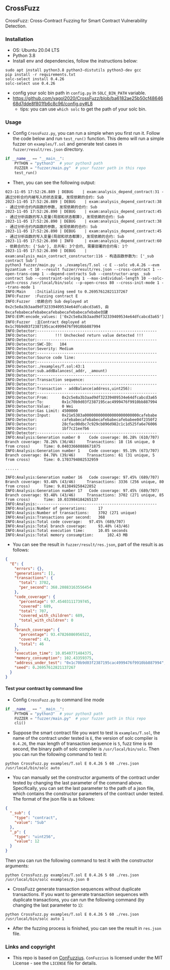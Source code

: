 ## CrossFuzz

CrossFuzz: Cross-Contract Fuzzing for Smart Contract Vulnerability Detection.

### Installation
* OS: Ubuntu 20.04 LTS
* Python 3.8
* Install env and dependencies, follow the instructions below:

```shell
sudo apt install python3.8 python3-distutils python3-dev gcc
pip install -r requirements.txt
solc-select install 0.4.26
solc-select use 0.4.26
```

* config your solc bin path in `config.py` in `SOLC_BIN_PATH` variable.
* https://github.com/yagol2020/CrossFuzz/blob/ba6182ae25b50cf4864668d7dde8f801fb6c8c96/config.py#L8
    * tips: you can use `which solc` to get the path of your solc bin.

### Usage

* Config `CrossFuzz.py`, you can run a simple when you first run it. Follow the code below and run `test_run()`
  function. This demo will run a simple fuzzer on `examples/T.sol` and generate test cases in `fuzzer/result/res.json`
  directory.

```python
if __name__ == "__main__":
    PYTHON = "python3"  # your python3 path
    FUZZER = "fuzzer/main.py"  # your fuzzer path in this repo
    test_run()
```

* Then, you can see the following output:

```shell
023-11-05 17:52:26.889 | DEBUG    | exam:analysis_depend_contract:31 - 通过分析合约内被写入的状态变量, 发现依赖的合约: Sub
2023-11-05 17:52:26.889 | DEBUG    | exam:analysis_depend_contract:38 - 通过分析合约内函数的参数, 发现依赖的合约: Sub
2023-11-05 17:52:26.890 | DEBUG    | exam:analysis_depend_contract:45 - 通过分析函数的写入变量(局部和状态都算), 发现依赖的合约: Sub
2023-11-05 17:52:26.890 | DEBUG    | exam:analysis_depend_contract:38 - 通过分析合约内函数的参数, 发现依赖的合约: Sub
2023-11-05 17:52:26.890 | DEBUG    | exam:analysis_depend_contract:45 - 通过分析函数的写入变量(局部和状态都算), 发现依赖的合约: Sub
2023-11-05 17:52:26.890 | INFO     | exam:analysis_depend_contract:60 - 依赖合约为: {'Sub'}, 总共有: 3个合约, 需要部署的合约有: 1个
2023-11-05 17:52:26.890 | DEBUG    | exam:analysis_main_contract_constructor:116 - 构造函数参数为: ['_sub contract Sub']
python3 fuzzer/main.py -s ./examples/T.sol -c E --solc v0.4.26 --evm byzantium -t 10 --result fuzzer/result/res.json --cross-contract 1 --open-trans-comp 1 --depend-contracts Sub --constructor-args _sub contract Sub --constraint-solving 1 --max-individual-length 10 --solc-path-cross /usr/local/bin/solc --p-open-cross 80 --cross-init-mode 1 --trans-mode 1
INFO:Main    :Initializing seed to 0.26957612821137267
INFO:Fuzzer  :Fuzzing contract E
INFO:Fuzzer  :依赖合约 Sub deployed at	0x2c5e8a3b3aad9df32339409534e64dfcabcd3a65, 由0xcafebabecafebabecafebabecafebabecafebabe创建
INFO:EVM:encode_values: ['0x2c5e8a3b3aad9df32339409534e64dfcabcd3a65']
INFO:Fuzzer  :主Contract deployed at 0x1c70b9d03f2387195cac4999476f9910bb887994
INFO:Detector:-----------------------------------------------------
INFO:Detector:        !!! Unchecked return value detected !!!         
INFO:Detector:-----------------------------------------------------
INFO:Detector:SWC-ID:   104
INFO:Detector:Severity: Medium
INFO:Detector:-----------------------------------------------------
INFO:Detector:Source code line:
INFO:Detector:-----------------------------------------------------
INFO:Detector:./examples/T.sol:43:1
INFO:Detector:sub.addBalances(_addr, _amount)
INFO:Detector:-----------------------------------------------------
INFO:Detector:Transaction sequence:
INFO:Detector:-----------------------------------------------------
INFO:Detector:Transaction - addBalance(address,uint256):
INFO:Detector:-----------------------------------------------------
INFO:Detector:From:      0x2c5e8a3b3aad9df32339409534e64dfcabcd3a65
INFO:Detector:To:        0x1c70b9d03f2387195cac4999476f9910bb887994
INFO:Detector:Value:     0 Wei
INFO:Detector:Gas Limit: 4500000
INFO:Detector:Input:     0x21e5383a000000000000000000000000cafebabe
INFO:Detector:           cafebabecafebabecafebabecafebabee04f2350f2
INFO:Detector:           28cfac00dbc7c929cb896d982c1c1d525fa6e76006
INFO:Detector:           1bf7c21ee7b6
INFO:Detector:-----------------------------------------------------
INFO:Analysis:Generation number 0 	 Code coverage: 86.28% (610/707) 	 Branch coverage: 78.26% (36/46) 	 Transactions: 18 (16 unique, 0 from cross)   	 Time: 0.04033660888671875
INFO:Analysis:Generation number 1 	 Code coverage: 95.19% (673/707) 	 Branch coverage: 84.78% (39/46) 	 Transactions: 61 (31 unique, 5 from cross)   	 Time: 0.1703794002532959

......

INFO:Analysis:Generation number 16 	 Code coverage: 97.45% (689/707) 	 Branch coverage: 93.48% (43/46) 	 Transactions: 3336 (256 unique, 80 from cross)   	 Time: 9.013849258422852
INFO:Analysis:Generation number 17 	 Code coverage: 97.45% (689/707) 	 Branch coverage: 93.48% (43/46) 	 Transactions: 3702 (271 unique, 85 from cross)   	 Time: 10.033984184265137
INFO:Analysis:-----------------------------------------------------
INFO:Analysis:Number of generations: 	 17
INFO:Analysis:Number of transactions: 	 3702 (271 unique)
INFO:Analysis:Transactions per second: 	 368
INFO:Analysis:Total code coverage: 	 97.45% (689/707)
INFO:Analysis:Total branch coverage: 	 93.48% (43/46)
INFO:Analysis:Total execution time: 	 10.05 seconds
INFO:Analysis:Total memory consumption: 	 102.43 MB
```

* You can see the result in `fuzzer/result/res.json`, part of the result is as follows:

```json
{
  "E": {
    "errors": {},
    "generations": [],
    "transactions": {
      "total": 3702,
      "per_second": 368.20883163556454
    },
    "code_coverage": {
      "percentage": 97.45403111739745,
      "covered": 689,
      "total": 707,
      "covered_with_children": 689,
      "total_with_children": 0
    },
    "branch_coverage": {
      "percentage": 93.47826086956522,
      "covered": 43,
      "total": 46
    },
    "execution_time": 10.0540771484375,
    "memory_consumption": 102.43359375,
    "address_under_test": "0x1c70b9d03f2387195cac4999476f9910bb887994",
    "seed": 0.26957612821137267
  }
}
```

#### Test your contract by command line

* Config `CrossFuzz.py` to command line mode

```python
if __name__ == "__main__":
    PYTHON = "python3"  # your python3 path
    FUZZER = "fuzzer/main.py"  # your fuzzer path in this repo
    cli()
```

* Suppose the smart contract file you want to test is `examples/T.sol`, the name of the contract under tested is `E`,
  the version of solc compiler is `0.4.26`, the max length of transaction sequence is `5`, fuzz time is `60` second,
  the binary path of solc compiler is `/usr/local/bin/solc`.
  Then you can run the following command to test
  it:

```shell
python CrossFuzz.py examples/T.sol E 0.4.26 5 60 ./res.json /usr/local/bin/solc auto
```

* You can manually set the constructor arguments of the contract under tested by changing the last parameter of the
  command above. Specifically, you can set the last parameter to the path of a json file, which contains the constructor
  parameters of the contract under tested. The format of the json file is as follows:

```json
{
  "_sub": {
    "type": "contract",
    "value": "Sub"
  },
  "_p": {
    "type": "uint256",
    "value": 12
  }
}
```

Then you can run the following command to test it with the constructor arguments:

```shell
python CrossFuzz.py examples/T.sol E 0.4.26 5 60 ./res.json /usr/local/bin/solc examples/p.json 0
```

* CrossFuzz generate transaction sequences without duplicate transactions. If you want to generate transaction
  sequences with duplicate transactions, you can run the following command (by changing the last parameter to `1`):

```shell
python CrossFuzz.py examples/T.sol E 0.4.26 5 60 ./res.json /usr/local/bin/solc auto 1
```

* After the fuzzing process is finished, you can see the result in `res.json` file.

### Links and copyright

* This repo is based on [ConFuzzius](https://github.com/christoftorres/ConFuzzius). `ConFuzzius` is licensed under the
  MIT License - see the `LICENSE` file for details.
